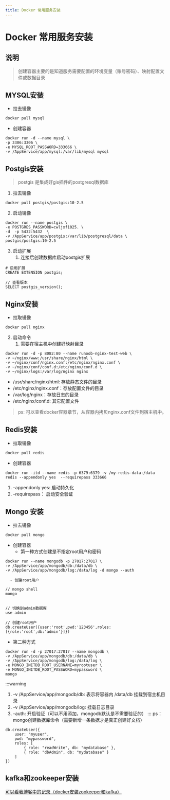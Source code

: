 ```yaml
---
title: Docker 常用服务安装
---
```

# Docker 常用服务安装
## 说明
> 创建容器主要的是知道服务需要配置的环境变量（账号密码）、映射配置文件或数据目录

## MYSQL安装

- 拉去镜像
```shell
docker pull mysql
```

- 创建容器
```shell
docker run -d --name mysql \
-p 3306:3306 \
-e MYSQL_ROOT_PASSWORD=333666 \
-v /AppService/app/mysql:/var/lib/mysql mysql
```
## Postgis安装
> postgis 是集成好gis插件的postgresql数据库

1. 拉去镜像
```shell
docker pull postgis/postgis:10-2.5
```

2. 启动镜像
```shell
docker run --name postgis \
-e POSTGRES_PASSWORD=cwljxf1025. \
-d  -p 5432:5432  \
-v /AppService/app/postgis:/var/lib/postgresql/data \
postgis/postgis:10-2.5
```

3. 启动扩展
    1. 连接后创建数据库启动postgis扩展
```shell
# 启用扩展
CREATE EXTENSION postgis;

// 查看版本
SELECT postgis_version();
```
## Nginx安装

- 拉取镜像
```shell
docker pull nginx
```

2. 启动命令
    1. 需要在宿主机中创建好映射目录
```shell
docker run -d -p 8082:80 --name runoob-nginx-test-web \
-v ~/nginx/www:/usr/share/nginx/html \
-v ~/nginx/conf/nginx.conf:/etc/nginx/nginx.conf \
-v ~/nginx/conf/conf.d:/etc/nginx/conf.d \
-v ~/nginx/logs:/var/log/nginx nginx
```

- /usr/share/nginx/html: 存放静态文件的目录
- /etc/nginx/nginx.conf：存放配置文件的目录
- /var/log/nginx：存放日志的目录
- /etc/nginx/conf.d: 其它配置文件
> ps: 可以查看docker容器章节，从容器内拷贝nginx.conf文件到宿主机中。

## Redis安装

- 拉取镜像
```shell
docker pull redis
```

- 创建容器
```shell
docker run -itd --name redis -p 6379:6379 -v /my-redis-data:/data redis --appendonly yes  --requirepass 333666
```

1. –appendonly yes: 启动持久化
2. –requirepass： 启动安全验证
## Mongo 安装

- 拉去镜像
```shell
docker pull mongo
```

- 创建容器
    - 第一种方式创建是不指定root用户和密码
```shell
docker run --name mongodb -p 27017:27017 \
-v /AppService/app/mongodb/db:/data/db \
-v /AppService/app/mongodb/log:/data/log -d mongo --auth

```

      - 创建root用户
```shell
// mongo shell
mongo


// 切换到admin数据库
use admin

// 创建root用户
db.createUser({user:'root',pwd:'123456',roles:[{role:'root',db:'admin'}]})

```

- 第二种方式
```shell
docker run -d -p 27017:27017 --name mongodb \
-v /AppService/app/mongodb/db:/data/db \
-v /AppService/app/mongodb/log:/data/log \
-e MONGO_INITDB_ROOT_USERNAME=myrootuser \
-e MONGO_INITDB_ROOT_PASSWORD=mypassword \
mongo
```
:::warning

1. -v /AppService/app/mongodb/db: 表示将容器内 /data/db 挂载到宿主机目录
2. -v /AppService/app/mongodb/log: 挂载日志目录
3. –auth: 开启验证（可以不用添加，mongodb默认是不需要验证的）
   :::
   ps： mongo创建数据库命令（需要新增一条数据才是真正创建好文档）
```shell
db.createUser({
    user: "myuser",
    pwd: "mypassword",
    roles: [
        { role: "readWrite", db: "mydatabase" },
        { role: "dbAdmin", db: "mydatabase" }
    ]
})
```
## kafka和zookeeper安装
[可以看我博客中的记录（docker安装zookeeper和kafka）](https://www.unuuc.cn/archives/docker%E5%AE%89%E8%A3%85zookeeper%E5%92%8Ckafka)
